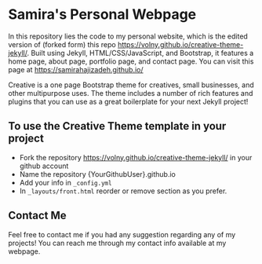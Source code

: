 # Samira's Personal Webpage

In this repository lies the code to my personal website, which is the edited version of (forked form) this repo <https://volny.github.io/creative-theme-jekyll/>. Built using Jekyll, HTML/CSS/JavaScript, and Bootstrap, it features a home page, about page, portfolio page, and contact page. You can visit this page at https://samirahajizadeh.github.io/ 

Creative is a one page Bootstrap theme for creatives, small businesses, and other multipurpose uses.
The theme includes a number of rich features and plugins that you can use as a great boilerplate for your next Jekyll project! 


## To use the Creative Theme template in your project

- Fork the repository <https://volny.github.io/creative-theme-jekyll/> in your github account
- Name the repository {YourGithubUser}.github.io
- Add your info in `_config.yml`
- In `_layouts/front.html` reorder or remove section as you prefer.


## Contact Me

Feel free to contact me if you had any suggestion regarding any of my projects!
You can reach me through my contact info available at my webpage.
